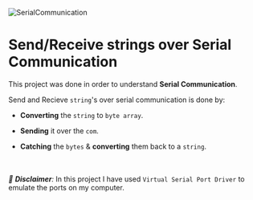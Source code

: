 ![SerialCommunication](https://user-images.githubusercontent.com/15849186/77534108-c0ff4900-6ea0-11ea-9fff-a015fd0af4d0.PNG)

# Send/Receive strings over Serial Communication

This project was done in order to understand **Serial Communication**.

Send and Recieve `string`'s over serial communication is done by:

- **Converting** the `string` to `byte array`.

- **Sending** it over the `com`.

- **Catching** the `bytes` & **converting** them back to a `string`.

<br/><br/>
*:children_crossing: **Disclaimer**:* In this project I have used `Virtual Serial Port Driver` to emulate the ports on my computer.




